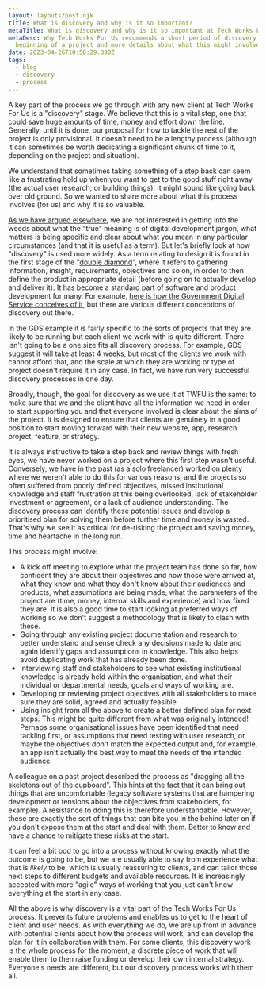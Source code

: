 ```yaml
---
layout: layouts/post.njk
title: What is discovery and why is it so important?
metaTitle: What is discovery and why is it so important at Tech Works For Us?
metaDesc: Why Tech Works For Us recommends a short period of discovery at the
  beginning of a project and more details about what this might involve
date: 2023-04-26T10:58:29.390Z
tags:
  - blog
  - discovery
  - process
---
```

A key part of the process we go through with any new client at Tech Works For Us is a "discovery" stage. We believe that this is a vital step, one that could save huge amounts of time, money and effort down the line. Generally, until it is done, our proposal for how to tackle the rest of the project is only provisional. It doesn't need to be a lengthy process (although it can sometimes be worth dedicating a significant chunk of time to it, depending on the project and situation).

We understand that sometimes taking something of a step back can seem like a frustrating hold up when you want to get to the good stuff right away (the actual user research, or building things). It might sound like going back over old ground. So we wanted to share more about what this process involves (for us) and why it is so valuable.

[As we have argued elsewhere](https://marthahenson.com/2022/08/25/get-specific-on-the-dangers-of-making-assumptions-about-technical-terms/), we are not interested in getting into the weeds about what the "true" meaning is of digital development jargon, what matters is being specific and clear about what you mean in any particular circumstances (and that it is useful as a term). But let's briefly look at how "discovery" is used more widely. As a term relating to design it is found in the first stage of the "[double diamond](https://www.designcouncil.org.uk/our-work/skills-learning/tools-frameworks/framework-for-innovation-design-councils-evolved-double-diamond/)", where it refers to gathering information, insight, requirements, objectives and so on, in order to then define the product in appropriate detail (before going on to actually develop and deliver it). It has become a standard part of software and product development for many. For example, [here is how the Government Digital Service conceives of it](https://www.gov.uk/service-manual/agile-delivery/how-the-discovery-phase-works), but there are various different conceptions of discovery out there. 

In the GDS example it is fairly specific to the sorts of projects that they are likely to be running but each client we work with is quite different. There isn't going to be a one size fits all discovery process. For example, GDS suggest it will take at least 4 weeks, but most of the clients we work with cannot afford that, and the scale at which they are working or type of project doesn't require it in any case. In fact, we have run very successful discovery processes in one day.

Broadly, though, the goal for discovery as we use it at TWFU is the same: to make sure that we and the client have all the information we need in order to start supporting you and that everyone involved is clear about the aims of the project. It is designed to ensure that clients are genuinely in a good position to start moving forward with their new website, app, research project, feature, or strategy. 

It is always instructive to take a step back and review things with fresh eyes, we have never worked on a project where this first step wasn't useful. Conversely, we have in the past (as a solo freelancer) worked on plenty where we weren't able to do this for various reasons, and the projects so often suffered from poorly defined objectives, missed institutional knowledge and staff frustration at this being overlooked, lack of stakeholder investment or agreement, or a lack of audience understanding. The discovery process can identify these potential issues and develop a prioritised plan for solving them before further time and money is wasted. That's why we see it as critical for de-risking the project and saving money, time and heartache in the long run. 

This process might involve:

* A kick off meeting to explore what the project team has done so far, how confident they are about their objectives and how those were arrived at, what they know and what they don't know about their audiences and products, what assumptions are being made, what the parameters of the project are (time, money, internal skills and experience) and how fixed they are. It is also a good time to start looking at preferred ways of working so we don't suggest a methodology that is likely to clash with these.
* Going through any existing project documentation and research to better understand and sense check any decisions made to date and again identify gaps and assumptions in knowledge. This also helps avoid duplicating work that has already been done.
* Interviewing staff and stakeholders to see what existing institutional knowledge is already held within the organisation, and what their individual or departmental needs, goals and ways of working are.
* Developing or reviewing project objectives with all stakeholders to make sure they are solid, agreed and actually feasible.
* Using insight from all the above to create a better defined plan for next steps. This might be quite different from what was originally intended! Perhaps some organisational issues have been identified that need tackling first, or assumptions that need testing with user research, or maybe the objectives don't match the expected output and, for example, an app isn't actually the best way to meet the needs of the intended audience.

A colleague on a past project described the process as "dragging all the skeletons out of the cupboard". This hints at the fact that it can bring out things that are uncomfortable (legacy software systems that are hampering development or tensions about the objectives from stakeholders, for example). A resistance to doing this is therefore understandable. However, these are exactly the sort of things that can bite you in the behind later on if you don't expose them at the start and deal with them. Better to know and have a chance to mitigate these risks at the start.

It can feel a bit odd to go into a process without knowing exactly what the outcome is going to be, but we are usually able to say from experience what that is *likely* to be, which is usually reassuring to clients, and can tailor those next steps to different budgets and available resources. It is increasingly accepted with more "agile" ways of working that you just can't know everything at the start in any case.  

All the above is why discovery is a vital part of the Tech Works For Us process. It prevents future problems and enables us to get to the heart of client and user needs. As with everything we do, we are up front in advance with potential clients about how the process will work, and can develop the plan for it in collaboration with them. For some clients, this discovery work is the whole process for the moment, a discrete piece of work that will enable them to then raise funding or develop their own internal strategy. Everyone's needs are different, but our discovery process works with them all.